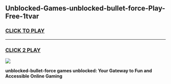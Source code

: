 
## Unblocked-Games-unblocked-bullet-force-Play-Free-1tvar
<h3>
<a href="https://premium76.site?title=unblocked-bullet-force&ref=10A">CLICK TO PLAY</a></h3>
<hr>

<h3>
<a href="https://premium76.site?title=unblocked-bullet-force&ref=10A">CLICK 2 PLAY</a>
  
</h3>

<a href="https://premium76.site?title=unblocked-bullet-force&ref=10A"><img src="https://clearcache.store/games.png"></a>


**unblocked-bullet-force games unblocked: Your Gateway to Fun and Accessible Online Gaming**
